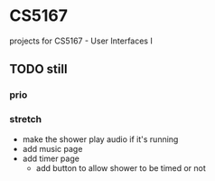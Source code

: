 # CS5167

projects for CS5167 - User Interfaces I

## TODO still

### prio


### stretch

-   make the shower play audio if it's running
-   add music page
-   add timer page
    -   add button to allow shower to be timed or not

